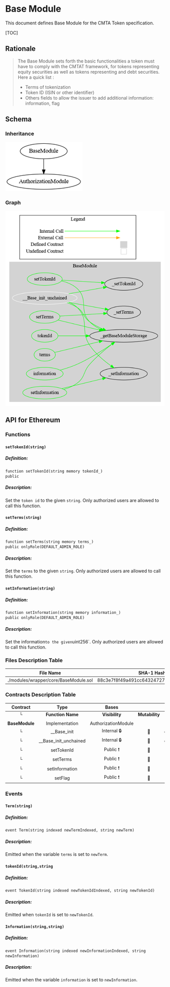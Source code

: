 # Base Module

This document defines Base Module for the CMTA Token specification.

[TOC]

## Rationale

> The Base Module sets forth the basic functionalities a token must have to comply with the CMTAT framework, for tokens representing equity securities as well as tokens representing and debt securities. Here a quick list :
>
> - Terms of tokenization
> - Token ID (ISIN or other identifier) 
> - Others fields to allow the issuer to add additional information: information, flag

## Schema

### Inheritance

![surya_inheritance_BaseModule.sol](../../../schema/surya_inheritance/surya_inheritance_BaseModule.sol.png)

### Graph

![surya_graph_BaseModule.sol](../../../schema/surya_graph/surya_graph_BaseModule.sol.png)



## API for Ethereum

### Functions

#### `setTokenId(string)`

##### Definition:

```solidity
function setTokenId(string memory tokenId_) 
public
```

##### Description:

Set the `token id` to the given `string`.
Only authorized users are allowed to call this function.

#### `setTerms(string)`

##### Definition:

```solidity
function setTerms(string memory terms_) 
public onlyRole(DEFAULT_ADMIN_ROLE)
```

##### Description:

Set the `terms` to the given `string`.
Only authorized users are allowed to call this function.

#### `setInformation(string)`

##### Definition:

```solidity
function setInformation(string memory information_) 
public onlyRole(DEFAULT_ADMIN_ROLE) 
```

##### Description:

Set the information` to the given `uint256`.
Only authorized users are allowed to call this function.

### Files Description Table


| File Name                             | SHA-1 Hash                               |
| ------------------------------------- | ---------------------------------------- |
| ./modules/wrapper/core/BaseModule.sol | 88c3e7f8f49a491cc6432472783d33ac3127d536 |


### Contracts Description Table


|    Contract    |         Type          |        Bases        |                |                  |
| :------------: | :-------------------: | :-----------------: | :------------: | :--------------: |
|       └        |   **Function Name**   |   **Visibility**    | **Mutability** |  **Modifiers**   |
|                |                       |                     |                |                  |
| **BaseModule** |    Implementation     | AuthorizationModule |                |                  |
|       └        |      __Base_init      |     Internal 🔒      |       🛑        | onlyInitializing |
|       └        | __Base_init_unchained |     Internal 🔒      |       🛑        | onlyInitializing |
|       └        |      setTokenId       |      Public ❗️       |       🛑        |     onlyRole     |
|       └        |       setTerms        |      Public ❗️       |       🛑        |     onlyRole     |
|       └        |    setInformation     |      Public ❗️       |       🛑        |     onlyRole     |
|       └        |        setFlag        |      Public ❗️       |       🛑        |     onlyRole     |

### Events

#### `Term(string)`

##### Definition:

```solidity
event Term(string indexed newTermIndexed, string newTerm)
```

##### Description:

Emitted when the variable `terms` is set to `newTerm`.

#### `tokenId(string,string`

##### Definition:

```solidity
event TokenId(string indexed newTokenIdIndexed, string newTokenId)
```

##### Description:

Emitted when `tokenId` is set to `newTokenId`.

#### `Information(string,string)`

##### Definition:

```solidity
event Information(string indexed newInformationIndexed, string newInformation)
```

##### Description:

Emitted when the variable `information` is set to `newInformation`.
